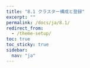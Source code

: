 ```yaml
---
title: "8.1 クラスター構成と登録"
excerpt: ""
permalink: /docs/ja/8.1/
redirect_from:
  - /theme-setup/
toc: true
toc_sticky: true
sidebar:
  nav: "ja"
---
```


